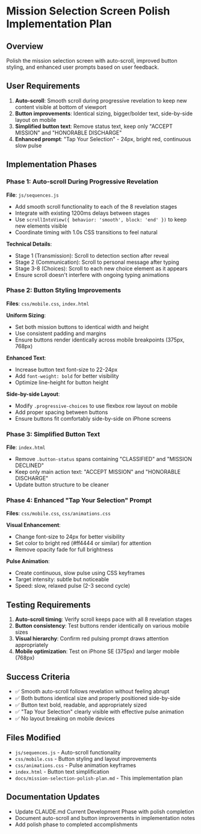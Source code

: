 # Mission Selection Screen Polish Implementation Plan

## Overview
Polish the mission selection screen with auto-scroll, improved button styling, and enhanced user prompts based on user feedback.

## User Requirements
1. **Auto-scroll**: Smooth scroll during progressive revelation to keep new content visible at bottom of viewport
2. **Button improvements**: Identical sizing, bigger/bolder text, side-by-side layout on mobile
3. **Simplified button text**: Remove status text, keep only "ACCEPT MISSION" and "HONORABLE DISCHARGE"
4. **Enhanced prompt**: "Tap Your Selection" - 24px, bright red, continuous slow pulse

## Implementation Phases

### Phase 1: Auto-scroll During Progressive Revelation
**File**: `js/sequences.js`
- Add smooth scroll functionality to each of the 8 revelation stages
- Integrate with existing 1200ms delays between stages
- Use `scrollIntoView({ behavior: 'smooth', block: 'end' })` to keep new elements visible
- Coordinate timing with 1.0s CSS transitions to feel natural

**Technical Details**:
- Stage 1 (Transmission): Scroll to detection section after reveal
- Stage 2 (Communication): Scroll to personal message after typing
- Stage 3-8 (Choices): Scroll to each new choice element as it appears
- Ensure scroll doesn't interfere with ongoing typing animations

### Phase 2: Button Styling Improvements
**Files**: `css/mobile.css`, `index.html`

**Uniform Sizing**:
- Set both mission buttons to identical width and height
- Use consistent padding and margins
- Ensure buttons render identically across mobile breakpoints (375px, 768px)

**Enhanced Text**:
- Increase button text font-size to 22-24px
- Add `font-weight: bold` for better visibility
- Optimize line-height for button height

**Side-by-side Layout**:
- Modify `.progressive-choices` to use flexbox row layout on mobile
- Add proper spacing between buttons
- Ensure buttons fit comfortably side-by-side on iPhone screens

### Phase 3: Simplified Button Text
**File**: `index.html`
- Remove `.button-status` spans containing "CLASSIFIED" and "MISSION DECLINED"
- Keep only main action text: "ACCEPT MISSION" and "HONORABLE DISCHARGE"
- Update button structure to be cleaner

### Phase 4: Enhanced "Tap Your Selection" Prompt
**Files**: `css/mobile.css`, `css/animations.css`

**Visual Enhancement**:
- Change font-size to 24px for better visibility
- Set color to bright red (#ff4444 or similar) for attention
- Remove opacity fade for full brightness

**Pulse Animation**:
- Create continuous, slow pulse using CSS keyframes
- Target intensity: subtle but noticeable
- Speed: slow, relaxed pulse (2-3 second cycle)

## Testing Requirements
1. **Auto-scroll timing**: Verify scroll keeps pace with all 8 revelation stages
2. **Button consistency**: Test buttons render identically on various mobile sizes
3. **Visual hierarchy**: Confirm red pulsing prompt draws attention appropriately
4. **Mobile optimization**: Test on iPhone SE (375px) and larger mobile (768px)

## Success Criteria
- ✅ Smooth auto-scroll follows revelation without feeling abrupt
- ✅ Both buttons identical size and properly positioned side-by-side
- ✅ Button text bold, readable, and appropriately sized
- ✅ "Tap Your Selection" clearly visible with effective pulse animation
- ✅ No layout breaking on mobile devices

## Files Modified
- `js/sequences.js` - Auto-scroll functionality
- `css/mobile.css` - Button styling and layout improvements
- `css/animations.css` - Pulse animation keyframes
- `index.html` - Button text simplification
- `docs/mission-selection-polish-plan.md` - This implementation plan

## Documentation Updates
- Update CLAUDE.md Current Development Phase with polish completion
- Document auto-scroll and button improvements in implementation notes
- Add polish phase to completed accomplishments